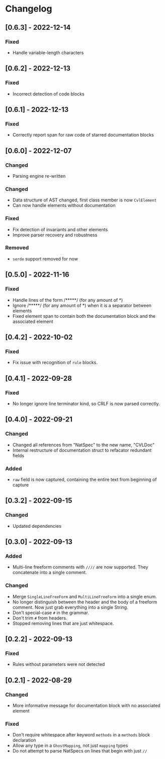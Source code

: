 # Changelog
## [0.6.3] - 2022-12-14
### Fixed
- Handle variable-length characters

## [0.6.2] - 2022-12-13
### Fixed
- Incorrect detection of code blocks

## [0.6.1] - 2022-12-13
### Fixed
- Correctly report span for raw code of starred documentation blocks

## [0.6.0] - 2022-12-07
### Changed
- Parsing engine re-written
### Changed
- Data structure of AST changed, first class member is now `CvlElement`
- Can now handle elements without documentation
### Fixed
- Fix detection of invariants and other elements
- Improve parser recovery and robustness
### Removed
- `serde` support removed for now

## [0.5.0] - 2022-11-16
### Fixed
- Handle lines of the form /*****/ (for any amount of *)
- Ignore /*****/ (for any amount of *) when it is a separator between elements
- Fixed element span to contain both the documentation block and the associated element

## [0.4.2] - 2022-10-02
### Fixed
- Fix issue with recognition of `rule` blocks.

## [0.4.1] - 2022-09-28
### Fixed
- No longer ignore line terminator kind, so CRLF is now parsed correctly.

## [0.4.0] - 2022-09-21
### Changed
- Changed all references from "NatSpec" to the new name, "CVLDoc"
- Internal restructure of documentation struct to refacator redundant fields
### Added
- `raw` field is now captured, containing the entire text from beginning of capture

## [0.3.2] - 2022-09-15
### Changed
- Updated dependencies

## [0.3.0] - 2022-09-13
### Added
- Multi-line freeform comments with `////` are now supported. They concatenate into a single comment.
### Changed
- Merge `SingleLineFreeForm` and `MultiLineFreeForm` into a single enum. 
- No longer distinguish between the header and the body of a freeform comment. Now just grab everything into a single String.
- Don't special-case `#` in the grammar.
- Don't trim `#` from headers.
- Stopped removing lines that are just whitespace. 

## [0.2.2] - 2022-09-13
### Fixed
- Rules without parameters were not detected

## [0.2.1] - 2022-08-29
### Changed
- More informative message for documentation block with no associated element
### Fixed
- Don't require whitespace after keyword `methods` in a `methods` block declaration
- Allow any type in a `GhostMapping`, not just `mapping` types
- Do not attempt to parse NatSpecs on lines that begin with just `//`
